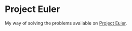 # Project Euler

My way of solving the problems available on [Project Euler](https://projecteuler.net/).
